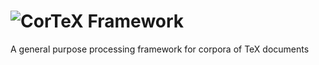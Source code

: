 ![CorTeX Framework](./public/img/logo.png)
======

A general purpose processing framework for corpora of TeX documents
